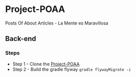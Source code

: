 # Project-POAA
Posts Of About Articles - La Mente es Maravillosa

## Back-end

### Steps
* Step 1 - Clone the [Project-POAA](https://github.com/brow-joe/Project-POAA)
* Step 2 - Build the gradle flyway `gradle flywayMigrate -i`